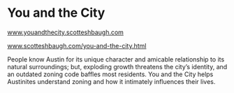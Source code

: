# You and the City

www.youandthecity.scotteshbaugh.com

www.scotteshbaugh.com/you-and-the-city.html


People know Austin for its unique character and amicable relationship to its natural surroundings; but, exploding growth threatens the city’s identity, and an outdated zoning code baffles most residents. You and the City helps Austinites understand zoning and how it intimately influences their lives.